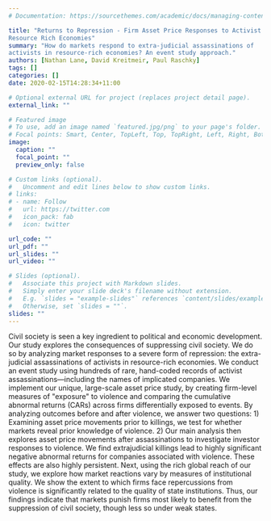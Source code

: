 ```yaml
---
# Documentation: https://sourcethemes.com/academic/docs/managing-content/

title: "Returns to Repression - Firm Asset Price Responses to Activist Assassinations in
Resource Rich Economies"
summary: "How do markets respond to extra-judicial assassinations of
activists in resource-rich economies? An event study approach."
authors: [Nathan Lane, David Kreitmeir, Paul Raschky]
tags: []
categories: []
date: 2020-02-15T14:28:34+11:00

# Optional external URL for project (replaces project detail page).
external_link: ""

# Featured image
# To use, add an image named `featured.jpg/png` to your page's folder.
# Focal points: Smart, Center, TopLeft, Top, TopRight, Left, Right, BottomLeft, Bottom, BottomRight.
image:
  caption: ""
  focal_point: ""
  preview_only: false

# Custom links (optional).
#   Uncomment and edit lines below to show custom links.
# links:
# - name: Follow
#   url: https://twitter.com
#   icon_pack: fab
#   icon: twitter

url_code: ""
url_pdf: ""
url_slides: ""
url_video: ""

# Slides (optional).
#   Associate this project with Markdown slides.
#   Simply enter your slide deck's filename without extension.
#   E.g. `slides = "example-slides"` references `content/slides/example-slides.md`.
#   Otherwise, set `slides = ""`.
slides: ""
---
```


Civil society is seen a key ingredient to political and economic development. Our
study explores the consequences of suppressing civil society. We do so by analyzing
market responses to a severe form of repression: the extra-judicial assassinations of
activists in resource-rich economies. We conduct an event study using hundreds of
rare, hand-coded records of activist assassinations—including the names of
implicated companies. We implement our unique, large-scale asset price study, by
creating firm-level measures of "exposure" to violence and comparing the cumulative
abnormal returns (CARs) across firms differentially exposed to events. By analyzing
outcomes before and after violence, we answer two questions: 1) Examining asset
price movements prior to killings, we test for whether markets reveal prior
knowledge of violence. 2) Our main analysis then explores asset price movements
after assassinations to investigate investor responses to violence. We find extrajudicial killings lead to highly significant negative abnormal returns for companies
associated with violence. These effects are also highly persistent. Next, using the rich
global reach of our study, we explore how market reactions vary by measures of
institutional quality. We show the extent to which firms face repercussions from
violence is significantly related to the quality of state institutions. Thus, our findings
indicate that markets punish firms most likely to benefit from the suppression of civil
society, though less so under weak states.
